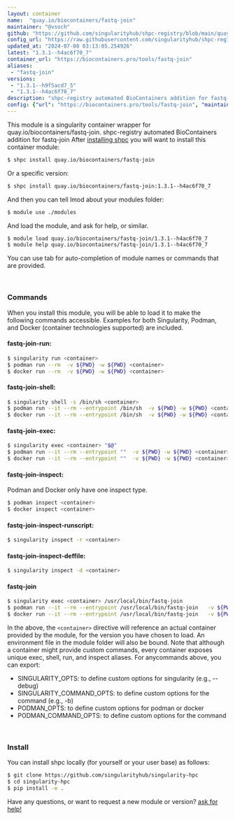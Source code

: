 ```yaml
---
layout: container
name:  "quay.io/biocontainers/fastq-join"
maintainer: "@vsoch"
github: "https://github.com/singularityhub/shpc-registry/blob/main/quay.io/biocontainers/fastq-join/container.yaml"
config_url: "https://raw.githubusercontent.com/singularityhub/shpc-registry/main/quay.io/biocontainers/fastq-join/container.yaml"
updated_at: "2024-07-08 03:13:05.254926"
latest: "1.3.1--h4ac6f70_7"
container_url: "https://biocontainers.pro/tools/fastq-join"
aliases:
 - "fastq-join"
versions:
 - "1.3.1--h9f5acd7_5"
 - "1.3.1--h4ac6f70_7"
description: "shpc-registry automated BioContainers addition for fastq-join"
config: {"url": "https://biocontainers.pro/tools/fastq-join", "maintainer": "@vsoch", "description": "shpc-registry automated BioContainers addition for fastq-join", "latest": {"1.3.1--h4ac6f70_7": "sha256:1a3375f4b03f50a4f59c244fbf2ae0b2b8b042ed992275f6a9dbcdfb37e6a7f0"}, "tags": {"1.3.1--h9f5acd7_5": "sha256:36c5408357a3a1d2a6639116b83f13c16826bc2eb1384c8f6edc714c4c06144f", "1.3.1--h4ac6f70_7": "sha256:1a3375f4b03f50a4f59c244fbf2ae0b2b8b042ed992275f6a9dbcdfb37e6a7f0"}, "docker": "quay.io/biocontainers/fastq-join", "aliases": {"fastq-join": "/usr/local/bin/fastq-join"}}
---
```


This module is a singularity container wrapper for quay.io/biocontainers/fastq-join.
shpc-registry automated BioContainers addition for fastq-join
After [installing shpc](#install) you will want to install this container module:


```bash
$ shpc install quay.io/biocontainers/fastq-join
```

Or a specific version:

```bash
$ shpc install quay.io/biocontainers/fastq-join:1.3.1--h4ac6f70_7
```

And then you can tell lmod about your modules folder:

```bash
$ module use ./modules
```

And load the module, and ask for help, or similar.

```bash
$ module load quay.io/biocontainers/fastq-join/1.3.1--h4ac6f70_7
$ module help quay.io/biocontainers/fastq-join/1.3.1--h4ac6f70_7
```

You can use tab for auto-completion of module names or commands that are provided.

<br>

### Commands

When you install this module, you will be able to load it to make the following commands accessible.
Examples for both Singularity, Podman, and Docker (container technologies supported) are included.

#### fastq-join-run:

```bash
$ singularity run <container>
$ podman run --rm  -v ${PWD} -w ${PWD} <container>
$ docker run --rm  -v ${PWD} -w ${PWD} <container>
```

#### fastq-join-shell:

```bash
$ singularity shell -s /bin/sh <container>
$ podman run --it --rm --entrypoint /bin/sh  -v ${PWD} -w ${PWD} <container>
$ docker run --it --rm --entrypoint /bin/sh  -v ${PWD} -w ${PWD} <container>
```

#### fastq-join-exec:

```bash
$ singularity exec <container> "$@"
$ podman run --it --rm --entrypoint ""  -v ${PWD} -w ${PWD} <container> "$@"
$ docker run --it --rm --entrypoint ""  -v ${PWD} -w ${PWD} <container> "$@"
```

#### fastq-join-inspect:

Podman and Docker only have one inspect type.

```bash
$ podman inspect <container>
$ docker inspect <container>
```

#### fastq-join-inspect-runscript:

```bash
$ singularity inspect -r <container>
```

#### fastq-join-inspect-deffile:

```bash
$ singularity inspect -d <container>
```


#### fastq-join

```bash
$ singularity exec <container> /usr/local/bin/fastq-join
$ podman run --it --rm --entrypoint /usr/local/bin/fastq-join   -v ${PWD} -w ${PWD} <container> -c " $@"
$ docker run --it --rm --entrypoint /usr/local/bin/fastq-join   -v ${PWD} -w ${PWD} <container> -c " $@"
```



In the above, the `<container>` directive will reference an actual container provided
by the module, for the version you have chosen to load. An environment file in the
module folder will also be bound. Note that although a container
might provide custom commands, every container exposes unique exec, shell, run, and
inspect aliases. For anycommands above, you can export:

 - SINGULARITY_OPTS: to define custom options for singularity (e.g., --debug)
 - SINGULARITY_COMMAND_OPTS: to define custom options for the command (e.g., -b)
 - PODMAN_OPTS: to define custom options for podman or docker
 - PODMAN_COMMAND_OPTS: to define custom options for the command

<br>

### Install

You can install shpc locally (for yourself or your user base) as follows:

```bash
$ git clone https://github.com/singularityhub/singularity-hpc
$ cd singularity-hpc
$ pip install -e .
```

Have any questions, or want to request a new module or version? [ask for help!](https://github.com/singularityhub/singularity-hpc/issues)